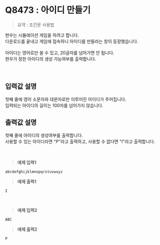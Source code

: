 # Q8473 : 아이디 만들기

> 요약 : 조건문 사용법

현우는 시뮬레이션 게임을 하려고 합니다. <br>
다운로드를 끝내고 게임에 접속하니 아이디를 만들라는 창이 등장했습니다.<br>
<br>
아이디는 영어로만 쓸 수 있고, 20글자를 넘어가면 안 됩니다.<br>
현우가 정한 아이디의 생성 가능여부를 출력합니다.<br>
<br><br>

## 입력값 설명
첫째 줄에 영어 소문자와 대문자로만 이루어진 아이디가 주어집니다.<br>
입력되는 아이디의 길이는 100자를 넘어가지 않습니다.<br>


## 출력값 설명
첫째 줄에 아이디의 생성여부를 출력합니다.<br>
사용할 수 있는 아이디라면 "P"라고 출력하고, 사용할 수 없다면 "I"라고 출력합니다.<br>
<br><br>

> **예제 입력1**
```
abcdefghijklmnopqrstuvwxyz
```

> **예제 출력1**
```
I
```
<br>

> **예제 입력2**
```
ABC
```

> **예제 출력2**
```
P
```